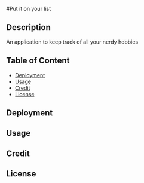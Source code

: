 #Put it on your list

## Description

An application to keep track of all your nerdy hobbies

## Table of Content

- [Deployment](#deployment)
- [Usage](#usage)
- [Credit](#credit)
- [License](#license)

## Deployment

## Usage

## Credit

## License
